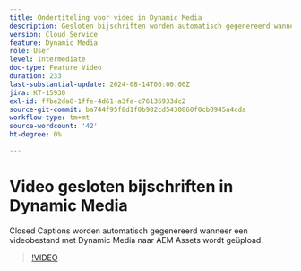 ```yaml
---
title: Ondertiteling voor video in Dynamic Media
description: Gesloten bijschriften worden automatisch gegenereerd wanneer een videobestand naar Dynamic Media wordt geüpload.
version: Cloud Service
feature: Dynamic Media
role: User
level: Intermediate
doc-type: Feature Video
duration: 233
last-substantial-update: 2024-08-14T00:00:00Z
jira: KT-15930
exl-id: ffbe2da8-1ffe-4d61-a3fa-c76136933dc2
source-git-commit: ba744f95f8d1f0b982cd5430860f0cb0945a4cda
workflow-type: tm+mt
source-wordcount: '42'
ht-degree: 0%

---
```


# Video gesloten bijschriften in Dynamic Media

Closed Captions worden automatisch gegenereerd wanneer een videobestand met Dynamic Media naar AEM Assets wordt geüpload.

>[!VIDEO](https://video.tv.adobe.com/v/3432627/?learn=on)
